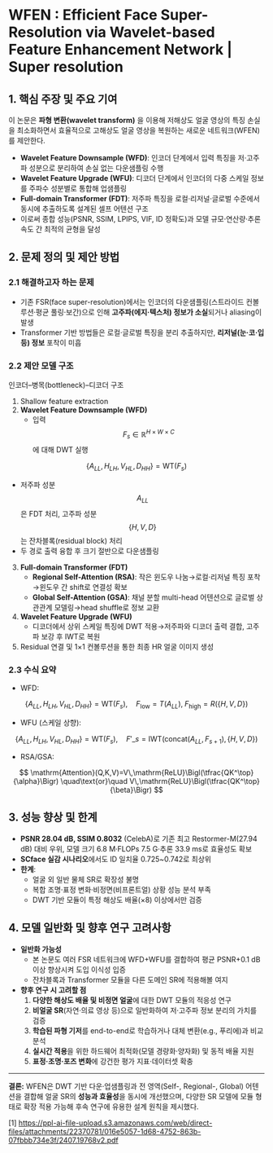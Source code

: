 # WFEN : Efficient Face Super-Resolution via Wavelet-based Feature Enhancement Network | Super resolution

## 1. 핵심 주장 및 주요 기여  
이 논문은 **파형 변환(wavelet transform)** 을 이용해 저해상도 얼굴 영상의 특징 손실을 최소화하면서 효율적으로 고해상도 얼굴 영상을 복원하는 새로운 네트워크(WFEN)를 제안한다.  
- **Wavelet Feature Downsample (WFD)**: 인코더 단계에서 입력 특징을 저·고주파 성분으로 분리하여 손실 없는 다운샘플링 수행  
- **Wavelet Feature Upgrade (WFU)**: 디코더 단계에서 인코더의 다중 스케일 정보를 주파수 성분별로 통합해 업샘플링  
- **Full-domain Transformer (FDT)**: 저주파 특징을 로컬·리저널·글로벌 수준에서 동시에 추출하도록 설계된 셀프 어텐션 구조  
- 이로써 종합 성능(PSNR, SSIM, LPIPS, VIF, ID 정확도)과 모델 규모·연산량·추론 속도 간 최적의 균형을 달성  

## 2. 문제 정의 및 제안 방법  
### 2.1 해결하고자 하는 문제  
- 기존 FSR(face super-resolution)에서는 인코더의 다운샘플링(스트라이드 컨볼루션·평균 풀링·보간)으로 인해 **고주파(에지·텍스처) 정보가 소실**되거나 aliasing이 발생  
- Transformer 기반 방법들은 로컬·글로벌 특징을 분리 추출하지만, **리저널(눈·코·입 등) 정보** 포착이 미흡  

### 2.2 제안 모델 구조  
인코더–병목(bottleneck)–디코더 구조  
1) Shallow feature extraction  
2) **Wavelet Feature Downsample (WFD)**  
   - 입력 $$F_s\in\mathbb{R}^{H\times W\times C}$$에 대해 DWT 실행
   
$$
       \{A_{LL}, H_{LH}, V_{HL}, D_{HH}\} = \mathrm{WT}(F_s)
$$  

   - 저주파 성분 $$A_{LL}$$은 FDT 처리, 고주파 성분 $$\{H,V,D\}$$는 잔차블록(residual block) 처리  
   - 두 경로 출력 융합 후 크기 절반으로 다운샘플링  
3) **Full-domain Transformer (FDT)**  
   - **Regional Self-Attention (RSA)**: 작은 윈도우 나눔→로컬·리저널 특징 포착→윈도우 간 shift로 연결성 확보  
   - **Global Self-Attention (GSA)**: 채널 분할 multi-head 어텐션으로 글로벌 상관관계 모델링→head shuffle로 정보 교환  
4) **Wavelet Feature Upgrade (WFU)**  
   - 디코더에서 상위 스케일 특징에 DWT 적용→저주파와 디코더 출력 결합, 고주파 보강 후 IWT로 복원  
5) Residual 연결 및 1×1 컨볼루션을 통한 최종 HR 얼굴 이미지 생성  

### 2.3 수식 요약  
- WFD:

$$
    \{A_{LL},H_{LH},V_{HL},D_{HH}\} = \mathrm{WT}(F_s),\quad
    F_{\text{low}}=T(A_{LL}),\;F_{\text{high}}=R(\{H,V,D\})
$$  

- WFU (스케일 상향):
 
$$
    \{A_{LL},H_{LH},V_{HL},D_{HH}\} = \mathrm{WT}(F_s),\quad
    F'\_s = \mathrm{IWT}\bigl(\text{concat}(A_{LL},F_{s+1}),\{H,V,D\}\bigr)
$$  

- RSA/GSA:

$$
    \mathrm{Attention}(Q,K,V)=V\,\mathrm{ReLU}\Bigl(\tfrac{QK^\top}{\alpha}\Bigr)
  \quad\text{or}\quad
    V\,\mathrm{ReLU}\Bigl(\tfrac{QK^\top}{\beta}\Bigr)
$$

## 3. 성능 향상 및 한계  
- **PSNR 28.04 dB, SSIM 0.8032** (CelebA)로 기존 최고 Restormer-M(27.94 dB) 대비 우위, 모델 크기 6.8 M·FLOPs 7.5 G·추론 33.9 ms로 효율성도 확보  
- **SCface 실감 시나리오**에서도 ID 일치율 0.725~0.742로 최상위  
- **한계**:  
  - 얼굴 외 일반 물체 SR로 확장성 불명  
  - 복합 조명·표정 변화·비정면(비프론트얼) 상황 성능 분석 부족  
  - DWT 기반 모듈이 특정 해상도 배율(×8) 이상에서만 검증  

## 4. 모델 일반화 및 향후 연구 고려사항  
- **일반화 가능성**  
  - 본 논문도 여러 FSR 네트워크에 WFD+WFU를 결합하여 평균 PSNR+0.1 dB 이상 향상시켜 도입 이식성 입증  
  - 잔차블록과 Transformer 모듈을 다른 도메인 SR에 적용해볼 여지  
- **향후 연구 시 고려할 점**  
  1. **다양한 해상도 배율 및 비정면 얼굴**에 대한 DWT 모듈의 적응성 연구  
  2. **비얼굴 SR**(자연·의료 영상 등)으로 일반화하여 저·고주파 정보 분리의 가치를 검증  
  3. **학습된 파형 기저**를 end-to-end로 학습하거나 대체 변환(e.g., 푸리에)과 비교 분석  
  4. **실시간 적용**을 위한 하드웨어 최적화(모델 경량화·양자화) 및 동적 배율 지원  
  5. **표정·조명·포즈 변화**에 강건한 평가 지표·데이터셋 확충  

---
**결론:** WFEN은 DWT 기반 다운·업샘플링과 전 영역(Self-, Regional-, Global) 어텐션을 결합해 얼굴 SR의 **성능과 효율성**을 동시에 개선했으며, 다양한 SR 모델에 모듈 형태로 확장 적용 가능해 후속 연구에 유용한 설계 원칙을 제시했다.

[1] https://ppl-ai-file-upload.s3.amazonaws.com/web/direct-files/attachments/22370781/016e5057-1d68-4752-863b-07fbbb734e3f/2407.19768v2.pdf
